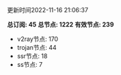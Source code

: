 更新时间2022-11-16 21:06:37

**总订阅: 45**
**总节点: 1222**
**有效节点: 239**
- v2ray节点: 170
- trojan节点: 44
- ssr节点: 18
- ss节点: 7
